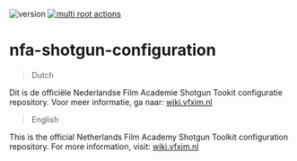 ![version](https://img.shields.io/github/v/release/nfa-vfxim/nfa-shotgun-configuration?include_prereleases&style=flat-square)
[![multi root actions](https://github.com/nfa-vfxim/nfa-shotgun-configuration/actions/workflows/github-actions-pull.yml/badge.svg)](https://github.com/nfa-vfxim/nfa-shotgun-configuration/actions/workflows/github-actions-pull.yml)

# nfa-shotgun-configuration

>Dutch

Dit is de officiële Nederlandse Film Academie Shotgun Tookit configuratie repository. Voor meer informatie, ga naar: [wiki.vfxim.nl](wiki.vfxim.nl)

>English

This is the official Netherlands Film Academy Shotgun Toolkit configuration repository. For more information, visit: [wiki.vfxim.nl](wiki.vfxim.nl)